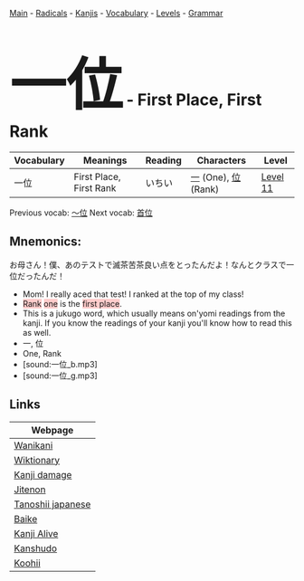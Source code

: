 <style> bigfont {font-size: 100px}</style>
[Main](../README.md) -
[Radicals](../radicals.md) -
[Kanjis](../kanjis.md) -
[Vocabulary](../vocabulary.md) -
[Levels](../levels.md) -
[Grammar](../grammar.md)
# <bigfont> 一位</bigfont> - First Place, First Rank 

| Vocabulary | Meanings | Reading | Characters | Level |
| --- | --- | --- | --- | --- |
| 一位 | First Place, First Rank | いちい |  [一](../kanjis/一.md) (One), [位](../kanjis/位.md) (Rank) | [Level 11](../levels/wk_level11.md) |

Previous vocab: [〜位](〜位.md) Next vocab: [首位](首位.md) 

## Mnemonics:
お母さん！僕、あのテストで滅茶苦茶良い点をとったんだよ！なんとクラスで一位だったんだ！
* Mom! I really aced that test! I ranked at the top of my class!
* <span style="background-color:#ffcccb"> Rank</span> <span style="background-color:#ffcccb"> one</span> is the <span style="background-color:#ffcccb"> first place</span>.
* This is a jukugo word, which usually means on'yomi readings from the kanji. If you know the readings of your kanji you'll know how to read this as well.
* 一, 位
* One, Rank
* [sound:一位_b.mp3]
* [sound:一位_g.mp3]


## Links 

| Webpage |
| --- |
| [Wanikani          ](https://www.wanikani.com/kanji/一位) |
| [Wiktionary        ](https://en.wiktionary.org/wiki/一位) |
| [Kanji damage      ](http://www.kanjidamage.com/kanji/search?utf8=✓&q=一位) |
| [Jitenon           ](https://jitenon.com/kanji/一位) |
| [Tanoshii japanese ](https://www.tanoshiijapanese.com/dictionary/kanji.cfm?k=一位) |
| [Baike             ](https://baike.baidu.com/item/一位) |
| [Kanji Alive       ](https://app.kanjialive.com/一位) |
| [Kanshudo          ](https://www.kanshudo.com/searchmn?q=一位) |
| [Koohii            ](https://kanji.koohii.com/study/kanji/一位) |
